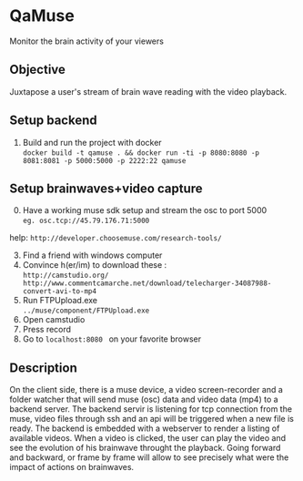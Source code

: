 QaMuse
======
Monitor the brain activity of your viewers

Objective
---------
Juxtapose a user's stream of brain wave reading with the video playback.

Setup backend
------
1. Build and run the project with docker  
```docker build -t qamuse . && docker run -ti -p 8080:8080 -p 8081:8081 -p 5000:5000 -p 2222:22 qamuse ```

Setup brainwaves+video capture
-------------------
0. Have a working muse sdk setup and stream the osc to port 5000  
```eg. osc.tcp://45.79.176.71:5000 ```
 
help:
```http://developer.choosemuse.com/research-tools/```

3. Find a friend with windows computer
4. Convince h(er/im) to download these :  
```http://camstudio.org/ ```
``` http://www.commentcamarche.net/download/telecharger-34087988-convert-avi-to-mp4```
5. Run FTPUpload.exe  
```../muse/component/FTPUpload.exe```
6. Open camstudio
7. Press record
8. Go to
```localhost:8080 ```
on your favorite browser

Description
------------
On the client side, there is a muse device, a video screen-recorder and a folder watcher that will send muse (osc) data and video data (mp4) to a backend server. The backend servir is listening for tcp connection from the muse, video files through ssh and an api will be triggered when a new file is ready. The backend is embedded with a webserver to render a listing of available videos. When a video is clicked, the user can play the video and see the evolution of his brainwave throught the playback. Going forward and backward, or frame by frame will allow to see precisely what were the impact of actions on brainwaves.
